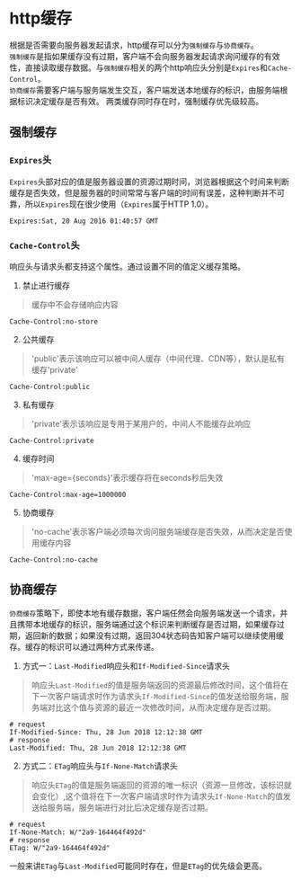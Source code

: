 # http缓存

根据是否需要向服务器发起请求，http缓存可以分为`强制缓存`与`协商缓存`。  
`强制缓存`是指如果缓存没有过期，客户端不会向服务器发起请求询问缓存的有效性，直接读取缓存数据。与`强制缓存`相关的两个http响应头分别是`Expires`和`Cache-Control`。  
`协商缓存`需要客户端与服务端发生交互，客户端发送本地缓存的标识，由服务端根据标识决定缓存是否有效。
两类缓存同时存在时，强制缓存优先级较高。

## 强制缓存

### `Expires`头
`Expires`头部对应的值是服务器设置的资源过期时间，浏览器根据这个时间来判断缓存是否失效，但是服务器的时间常常与客户端的时间有误差，这种判断并不可靠，所以`Expires`现在很少使用（`Expires`属于HTTP 1.0）。
```
Expires:Sat, 20 Aug 2016 01:40:57 GMT
```

### `Cache-Control`头
响应头与请求头都支持这个属性。通过设置不同的值定义缓存策略。
1. 禁止进行缓存
> 缓存中不会存储响应内容
```
Cache-Control:no-store
```
2. 公共缓存
> 'public'表示该响应可以被中间人缓存（中间代理、CDN等），默认是私有缓存'private'
```
Cache-Control:public
```
3. 私有缓存
> 'private'表示该响应是专用于某用户的，中间人不能缓存此响应
```
Cache-Control:private
```
4. 缓存时间
> 'max-age={seconds}'表示缓存将在seconds秒后失效
```
Cache-Control:max-age=1000000
```
5. 协商缓存
> 'no-cache'表示客户端必须每次询问服务端缓存是否失效，从而决定是否使用缓存内容
```
Cache-Control:no-cache
```

## 协商缓存
`协商缓存`策略下，即使本地有缓存数据，客户端任然会向服务端发送一个请求，并且携带本地缓存的标识，服务端通过这个标识来判断缓存是否过期，如果缓存过期，返回新的数据；如果没有过期，返回304状态码告知客户端可以继续使用缓存。缓存的标识可以通过两种方式来传递。

1. 方式一：`Last-Modified`响应头和`If-Modified-Since`请求头
> 响应头`Last-Modified`的值是服务端返回的资源最后修改时间，这个值将在下一次客户端请求时作为请求头`If-Modified-Since`的值发送给服务端，服务端对比这个值与资源的最近一次修改时间，从而决定缓存是否过期。
```
# request
If-Modified-Since: Thu, 28 Jun 2018 12:12:38 GMT
# response
Last-Modified: Thu, 28 Jun 2018 12:12:38 GMT
```
2. 方式二：`ETag`响应头与`If-None-Match`请求头
> 响应头`ETag`的值是服务端返回的资源的唯一标识（资源一旦修改，该标识就会变化）,这个值将在下一次客户端请求时作为请求头`If-None-Match`的值发送给服务端，服务端进行对比后决定缓存是否过期。
```
# request
If-None-Match: W/"2a9-164464f492d"
# response
ETag: W/"2a9-164464f492d"
```
一般来讲`ETag`与`Last-Modified`可能同时存在，但是`ETag`的优先级会更高。

